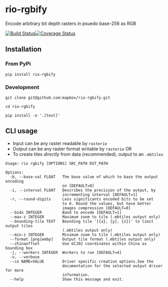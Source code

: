 # rio-rgbify
Encode arbitrary bit depth rasters in psuedo base-256 as RGB

[![Build Status](https://travis-ci.org/mapbox/rio-rgbify.svg)](https://travis-ci.org/mapbox/rio-rgbify)[![Coverage Status](https://coveralls.io/repos/github/mapbox/rio-rgbify/badge.svg?branch=its-a-setup)](https://coveralls.io/github/mapbox/rio-rgbify)

## Installation

### From PyPi
```
pip install rio-rgbify
```
### Development
```
git clone git@github.com:mapbox/rio-rgbify.git

cd rio-rgbify

pip install -e '.[test]'

```

## CLI usage

- Input can be any raster readable by `rasterio`
- Output can be any raster format writable by `rasterio` OR
- To create tiles _directly_ from data (recommended), output to an `.mbtiles`

```
Usage: rio rgbify [OPTIONS] SRC_PATH DST_PATH

Options:
  -b, --base-val FLOAT   The base value of which to base the output encoding
                         on [DEFAULT=0]
  -i, --interval FLOAT   Describes the precision of the output, by
                         incrementing interval [DEFAULT=1]
  -r, --round-digits     Less significants encoded bits to be set
                         to 0. Round the values, but have better
                         images compression [DEFAULT=0]
  --bidx INTEGER         Band to encode [DEFAULT=1]
  --max-z INTEGER        Maximum zoom to tile (.mbtiles output only)
  --bounding-tile TEXT   Bounding tile '[{x}, {y}, {z}]' to limit output tiles
                         (.mbtiles output only)
  --min-z INTEGER        Minimum zoom to tile (.mbtiles output only)
  --format [png|webp]    Output tile format (.mbtiles output only)
  --chinaoffset          Use GCJ02 coordinates within China as bounding box
  -j, --workers INTEGER  Workers to run [DEFAULT=4]
  -v, --verbose
  --co NAME=VALUE        Driver specific creation options.See the
                         documentation for the selected output driver for more
                         information.
  --help                 Show this message and exit.
```
